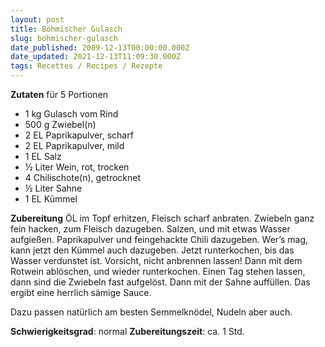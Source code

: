 ```yaml
---
layout: post
title: Böhmischer Gulasch
slug: bohmischer-gulasch
date_published: 2009-12-13T00:00:00.000Z
date_updated: 2021-12-13T11:09:30.000Z
tags: Recettes / Recipes / Rezepte
---
```


**Zutaten** für 5 Portionen
- 1 kg Gulasch vom Rind
- 500 g Zwiebel(n)
- 2 EL Paprikapulver, scharf
- 2 EL Paprikapulver, mild
- 1 EL Salz
- ½ Liter Wein, rot, trocken
- 4 Chilischote(n), getrocknet
- ½ Liter Sahne
- 1 EL Kümmel

**Zubereitung**
ÖL im Topf erhitzen, Fleisch scharf anbraten. Zwiebeln ganz fein hacken, zum Fleisch dazugeben. Salzen, und mit etwas Wasser aufgießen. Paprikapulver und feingehackte Chili dazugeben. Wer’s mag, kann jetzt den Kümmel auch dazugeben. Jetzt runterkochen, bis das Wasser verdunstet ist. Vorsicht, nicht anbrennen lassen! Dann mit dem Rotwein ablöschen, und wieder runterkochen. Einen Tag stehen lassen, dann sind die Zwiebeln fast aufgelöst. Dann mit der Sahne auffüllen. Das ergibt eine herrlich sämige Sauce.

Dazu passen natürlich am besten Semmelknödel, Nudeln aber auch.

**Schwierigkeitsgrad**: normal
**Zubereitungszeit**: ca. 1 Std.
